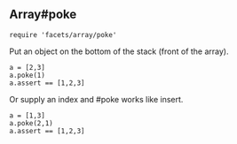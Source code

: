 ## Array#poke

    require 'facets/array/poke'
    
Put an object on the bottom of the stack (front of the array).

    a = [2,3]
    a.poke(1)
    a.assert == [1,2,3]
    
Or supply an index and #poke works like insert.

    a = [1,3]
    a.poke(2,1)
    a.assert == [1,2,3]
